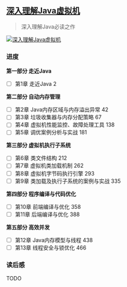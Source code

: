 ## [深入理解Java虚拟机](https://book.douban.com/subject/34907497/)

> 深入理解Java必读之作

[![深入理解Java虚拟机](https://img9.doubanio.com/view/subject/l/public/s33531736.jpg)](https://book.douban.com/subject/34907497/)

### 进度

**第一部分 走近Java**
- [ ] 第1章 走近Java 2

**第二部分 自动内存管理**
- [ ] 第2章 Java内存区域与内存溢出异常 42
- [ ] 第3章 垃圾收集器与内存分配策略 67
- [ ] 第4章 虚拟机性能监控、故障处理工具 138
- [ ] 第5章 调优案例分析与实战 181

**第三部分 虚拟机执行子系统**
- [ ] 第6章 类文件结构 212
- [ ] 第7章 虚拟机类加载机制 262
- [ ] 第8章 虚拟机字节码执行引擎 293
- [ ] 第9章 类加载及执行子系统的案例与实战 335

**第四部分 程序编译与代码优化**
- [ ] 第10章 前端编译与优化 358
- [ ] 第11章 后端编译与优化 388

**第五部分 高效并发**
- [ ] 第12章 Java内存模型与线程 438
- [ ] 第13章 线程安全与锁优化 466

### 读后感

TODO